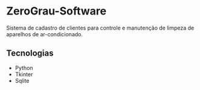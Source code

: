 # ZeroGrau-Software
Sistema de cadastro de clientes para controle e manutenção de limpeza de aparelhos de ar-condicionado.

## Tecnologias

- Python
- Tkinter
- Sqlite
